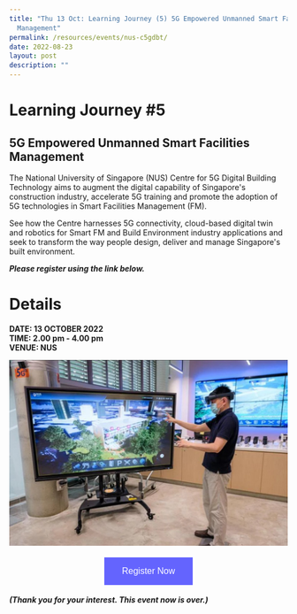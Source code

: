 ```yaml
---
title: "Thu 13 Oct: Learning Journey (5) 5G Empowered Unmanned Smart Facilities
  Management"
permalink: /resources/events/nus-c5gdbt/
date: 2022-08-23
layout: post
description: ""
---
```

# Learning Journey #5

## 5G Empowered Unmanned Smart Facilities Management

The National University of Singapore (NUS) Centre for 5G Digital Building Technology aims to augment the digital capability of Singapore's construction industry, accelerate 5G training and promote the adoption of 5G technologies in Smart Facilities Management (FM).

See how the Centre harnesses 5G connectivity, cloud-based digital twin and robotics for Smart FM and Build Environment industry applications and seek to transform the way people design, deliver and manage Singapore's built environment.


***Please register using the link below.***

# Details
**DATE: 13 OCTOBER 2022** <br> 
**TIME: 2.00 pm - 4.00 pm** <br> 
**VENUE: NUS** 


![NUS C5GDBT](/images/events/5GLF/NUS%20C5GDBT.jpg)

<style>
#register {
  background-color: #0000ff;
  border: none;
  color: white;
  padding: 16px 32px;
  text-align: center;
  font-size: 16px;
  margin: 4px 2px;
  opacity: 0.6;
  transition: 0.3s;
  display: inline-block;
  text-decoration: none;
  cursor: pointer;
}
</style>

<center><a href="https://form.gov.sg/628f22d33778d80011a07cc6 " target="_blank"><button id="register" class="btn">Register Now</button></a></center>

***(Thank you for your interest. This event now is over.)***